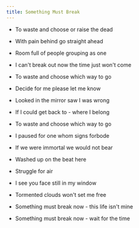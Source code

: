 ```yaml
---
title: Something Must Break
---
```


- To waste and choose or raise the dead
- With pain behind go straight ahead
- Room full of people grouping
as one
- I can't break out now
the time just won't come

- To waste and choose which way to go
- Decide for me please let me know
- Looked in the mirror
saw I was wrong
- If I could get back to - where I belong

- To waste and choose which way to go
- I paused for one
whom signs forbode
- If we were immortal we would not bear
- Washed up on the beat here
- Struggle for air
- I see you face still in my window
- Tormented clouds won't set me free
- Something must break now -
this life isn't mine
- Something must break now -
wait for the time



